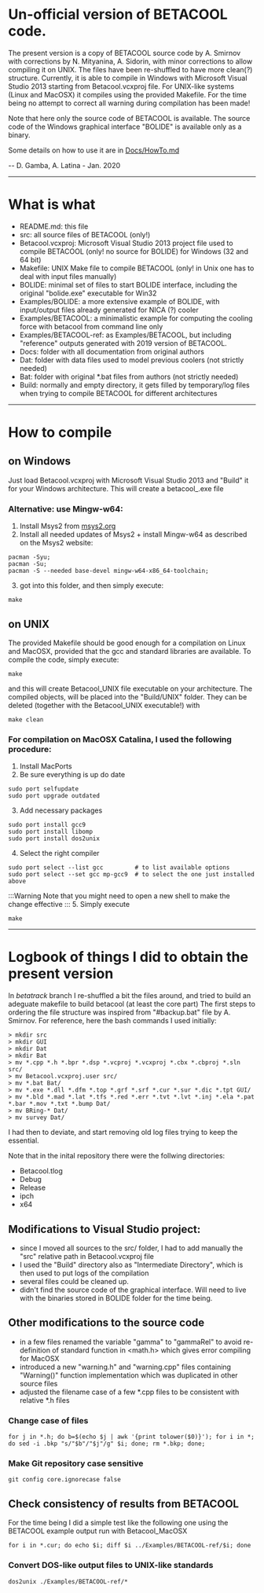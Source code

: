 # Un-official version of BETACOOL code.

The present version is a copy of BETACOOL source code by A. Smirnov with corrections by N. Mityanina, A. Sidorin, with minor corrections to allow compiling it on UNIX.
The files have been re-shuffled to have more clean(?) structure.
Currently, it is able to compile in Windows with Microsoft Visual Studio 2013 starting from Betacool.vcxproj file.
For UNIX-like systems (Linux and MacOSX) it compiles using the provided Makefile.
For the time being no attempt to correct all warning during compilation has been made!

Note that here only the source code of BETACOOL is available. 
The source code of the Windows graphical interface "BOLIDE" is available only as a binary. 

Some details on how to use it are in [Docs/HowTo.md](./Docs/HowTo.md)

-- D. Gamba, A. Latina - Jan. 2020

---
# What is what

- README.md:         this file
- src:               all source files of BETACOOL (only!)
- Betacool.vcxproj:  Microsoft Visual Studio 2013 project file used to compile BETACOOL (only! no source for BOLIDE) for Windows (32 and 64 bit)
- Makefile:          UNIX Make file to compile BETACOOL (only! in Unix one has to deal with input files manually)
- BOLIDE:            minimal set of files to start BOLIDE interface, including the original "bolide.exe" executable for Win32
- Examples/BOLIDE:   a more extensive example of BOLIDE, with input/output files already generated for NICA (?) cooler
- Examples/BETACOOL: a minimalistic example for computing the cooling force with betacool from command line only 
- Examples/BETACOOL-ref: as Examples/BETACOOL, but including "reference" outputs generated with 2019 version of BETACOOL. 
- Docs:              folder with all documentation from original authors
- Dat:               folder with data files used to model previous coolers (not strictly needed)
- Bat:               folder with original *.bat files from authors (not strictly needed)
- Build:             normally and empty directory, it gets filled by temporary/log files when trying to compile BETACOOL for different architectures

---
# How to compile

## on Windows
Just load Betacool.vcxproj with Microsoft Visual Studio 2013 and "Build" it for your Windows architecture. 
This will create a betacool_<arc>.exe file 

### Alternative: use Mingw-w64:
1. Install Msys2 from [msys2.org](https://www.msys2.org/)
2. Install all needed updates of Msys2 + install Mingw-w64 as described on the Msys2 website:
```
pacman -Syu;
pacman -Su;
pacman -S --needed base-devel mingw-w64-x86_64-toolchain;
```
3. got into this folder, and then simply execute:
```
make
```

## on UNIX
The provided Makefile should be good enough for a compilation on Linux and MacOSX, provided that the gcc and standard libraries are available.
To compile the code, simply execute:
```
make
```
and this will create Betacool_UNIX file executable on your architecture.
The compiled objects, will be placed into the "Build/UNIX" folder. They can be deleted (together with the Betacool_UNIX executable!) with
```
make clean
```

### For compilation on MacOSX Catalina, I used the following procedure:
1. Install MacPorts
2. Be sure everything is up do date
```
sudo port selfupdate
sudo port upgrade outdated
```
3. Add necessary packages
```
sudo port install gcc9
sudo port install libomp
sudo port install dos2unix
```
4. Select the right compiler
```
sudo port select --list gcc         # to list available options
sudo port select --set gcc mp-gcc9  # to select the one just installed above
```
:::Warning
Note that you might need to open a new shell to make the change effective
:::
5. Simply execute
```
make
```

---
# Logbook of things I did to obtain the present version

In _betatrack_ branch I re-shuffled a bit the files around, and tried to build an adeguate makefile to build betacool (at least the core part)
The first steps to ordering the file structure was inspired from "#backup.bat" file by A. Smirnov. 
For reference, here the bash commands I used initially:

```
> mkdir src
> mkdir GUI
> mkdir Dat
> mkdir Bat
> mv *.cpp *.h *.bpr *.dsp *.vcproj *.vcxproj *.cbx *.cbproj *.sln src/
> mv Betacool.vcxproj.user src/
> mv *.bat Bat/
> mv *.exe *.dll *.dfm *.top *.grf *.srf *.cur *.sur *.dic *.tpt GUI/
> mv *.bld *.mad *.lat *.tfs *.red *.err *.tvt *.lvt *.inj *.ela *.pat *.bar *.mov *.txt *.bump Dat/
> mv BRing-* Dat/
> mv survey Dat/
```
I had then to deviate, and start removing old log files trying to keep the essential.

Note that in the inital repository there were the follwing directories:
- Betacool.tlog
- Debug
- Release
- ipch
- x64

## Modifications to Visual Studio project:
- since I moved all sources to the src/ folder, I had to add manually the "src\" relative path in Betacool.vcxproj file
- I used the "Build" directory also as "Intermediate Directory", which is then used to put logs of the compilation 
- several files could be cleaned up.
- didn't find the source code of the graphical interface. Will need to live with the binaries stored in BOLIDE folder for the time being.

## Other modifications to the source code
- in a few files renamed the variable "gamma" to "gammaRel" to avoid re-definition of standard function in <math.h> which gives error compiling for MacOSX
- introduced a new "warning.h" and "warning.cpp" files containing "Warning()" function implementation which was duplicated in other source files
- adjusted the filename case of a few *.cpp files to be consistent with relative *.h files 

### Change case of files
```
for j in *.h; do b=$(echo $j | awk '{print tolower($0)}'); for i in *; do sed -i .bkp "s/"$b"/"$j"/g" $i; done; rm *.bkp; done;
```

### Make Git repository case sensitive
```
git config core.ignorecase false
```

## Check consistency of results from BETACOOL
For the time being I did a simple test like the following one using the BETACOOL example output run with Betacool_MacOSX
```
for i in *.cur; do echo $i; diff $i ../Examples/BETACOOL-ref/$i; done
```

### Convert DOS-like output files to UNIX-like standards
```
dos2unix ./Examples/BETACOOL-ref/*
```
